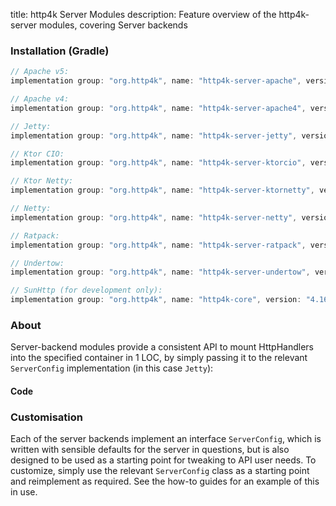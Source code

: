 title: http4k Server Modules
description: Feature overview of the http4k-server modules, covering Server backends

### Installation (Gradle)

```groovy
// Apache v5: 
implementation group: "org.http4k", name: "http4k-server-apache", version: "4.16.1.0"

// Apache v4: 
implementation group: "org.http4k", name: "http4k-server-apache4", version: "4.16.1.0"

// Jetty: 
implementation group: "org.http4k", name: "http4k-server-jetty", version: "4.16.1.0"

// Ktor CIO: 
implementation group: "org.http4k", name: "http4k-server-ktorcio", version: "4.16.1.0"

// Ktor Netty: 
implementation group: "org.http4k", name: "http4k-server-ktornetty", version: "4.16.1.0"

// Netty: 
implementation group: "org.http4k", name: "http4k-server-netty", version: "4.16.1.0"

// Ratpack: 
implementation group: "org.http4k", name: "http4k-server-ratpack", version: "4.16.1.0"

// Undertow: 
implementation group: "org.http4k", name: "http4k-server-undertow", version: "4.16.1.0"

// SunHttp (for development only): 
implementation group: "org.http4k", name: "http4k-core", version: "4.16.1.0"
```

### About
Server-backend modules provide a consistent API to mount HttpHandlers into the specified container in 1 LOC, by 
simply passing it to the relevant `ServerConfig` implementation (in this case `Jetty`):

#### Code [<img class="octocat"/>](https://github.com/http4k/http4k/blob/master/src/docs/guide/reference/servers/example_http.kt)

<script src="https://gist-it.appspot.com/https://github.com/http4k/http4k/blob/master/src/docs/guide/reference/servers/example_http.kt"></script>

### Customisation
Each of the server backends implement an interface `ServerConfig`, which is written with sensible defaults for the server in questions, 
but is also designed to be used as a starting point for tweaking to API user needs. To customize, simply use the relevant `ServerConfig` 
class as a starting point and reimplement as required. See the how-to guides for an example of this in use.
